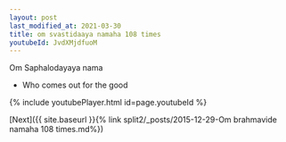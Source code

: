 ```yaml
---
layout: post
last_modified_at: 2021-03-30
title: om svastidaaya namaha 108 times
youtubeId: JvdXMjdfuoM
---
```

 
 
Om Saphalodayaya nama 
 
 -  Who comes out for the good 
 
  
 
  
 
 
 
 
 
 


{% include youtubePlayer.html id=page.youtubeId %}
 
[Next]({{ site.baseurl }}{% link  split2/_posts/2015-12-29-Om brahmavide namaha 108 times.md%})
 
